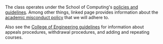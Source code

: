 The class operates under the School of Computing's [policies and
guidelines](https://handbook.cs.utah.edu/2019-2020/Academics/policies.php). Among
other things, linked page provides information about the [academic misconduct
policy](http://www.cs.utah.edu/academic-misconduct/) that we will adhere to.

Also see the [College of Engineering
guidelines](https://www.coe.utah.edu/students/academic-affairs/academics/semester-guidelines/)
for information about appeals procedures, withdrawal procedures, and adding and
repeating courses.
